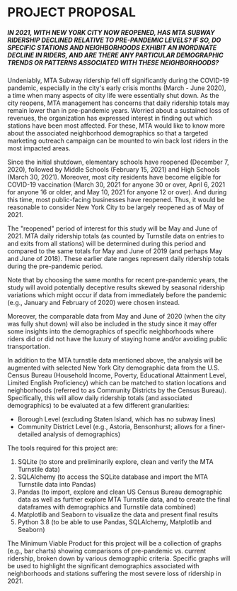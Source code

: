 # PROJECT PROPOSAL

##### IN 2021, WITH NEW YORK CITY NOW REOPENED, HAS MTA SUBWAY RIDERSHIP DECLINED RELATIVE TO PRE-PANDEMIC LEVELS? IF SO, DO SPECIFIC STATIONS AND NEIGHBORHOODS EXHIBIT AN INORDINATE DECLINE IN RIDERS, AND ARE THERE ANY PARTICULAR DEMOGRAPHIC TRENDS OR PATTERNS ASSOCIATED WITH THESE NEIGHBORHOODS?

Undeniably, MTA Subway ridership fell off significantly during the COVID-19 pandemic, especially in the city's early crisis months (March - June 2020), a time when many aspects of city life were essentially shut down. As the city reopens, MTA management has concerns that daily ridership totals may remain lower than in pre-pandemic years. Worried about a sustained loss of revenues, the organization has expressed interest in finding out which stations have been most affected. For these, MTA would like to know more about the associated neighborhood demographics so that a targeted marketing outreach campaign can be mounted to win back lost riders in the most impacted areas.

Since the initial shutdown, elementary schools have reopened (December 7, 2020), followed by Middle Schools (February 15, 2021) and High Schools (March 30, 2021). Moreover, most city residents have become eligible for COVID-19 vaccination (March 30, 2021 for anyone 30 or over, April 6, 2021 for anyone 16 or older, and May 10, 2021 for anyone 12 or over). And during this time, most public-facing businesses have reopened. Thus, it would be reasonable to consider New York City to be largely reopened as of May of 2021. 

The "reopened" period of interest for this study will be May and June of 2021. MTA daily ridership totals (as counted by Turnstile data on entries to and exits from all stations) will be determined during this period and compared to the same totals for May and June of 2019 (and perhaps May and June of 2018). These earlier date ranges represent daily ridership totals during the pre-pandemic period. 

Note that by choosing the same months for recent pre-pandemic years, the study will avoid potentially deceptive results skewed by seasonal ridership variations which might occur if data from immediately before the pandemic (e.g., January and February of 2020) were chosen instead. 

Moreover, the comparable data from May and June of 2020 (when the city was fully shut down) will also be included in the study since it may offer some insights into the demographics of specific neighborhoods where riders did or did not have the luxury of staying home and/or avoiding public transportation.

In addition to the MTA turnstile data mentioned above, the analysis will be augmented with selected New York City demographic data from the U.S. Census Bureau (Household Income, Poverty, Educational Attainment Level, Limited English Proficiency) which can be matched to station locations and neighborhoods (referred to as Community Districts by the Census Bureau). Specifically, this will allow daily ridership totals (and associated demographics) to be evaluated at a few different granularities:

- Borough Level (excluding Staten Island, which has no subway lines)
- Community District Level (e.g., Astoria, Bensonhurst; allows for a finer-detailed analysis of demographics)

The tools required for this project are: 

1. SQLite (to store and preliminarily explore, clean and verify the MTA Turnstile data)
2. SQLAlchemy (to access the SQLite database and import the MTA Turnstile data into Pandas)
3. Pandas (to import, explore and clean US Census Bureau demographic data as well as further explore MTA Turnstile data, and to create the final dataframes with demographics and Turnstile data combined)
4. Matplotlib and Seaborn to visualize the data and present final results
5. Python 3.8 (to be able to use Pandas, SQLAlchemy, Matplotlib and Seaborn)

The Minimum Viable Product for this project will be a collection of graphs (e.g., bar charts) showing comparisons of pre-pandemic vs. current ridership, broken down by various demographic criteria. Specific graphs will be used to highlight the significant demographics associated with neighborhoods and stations suffering the most severe loss of ridership in 2021.

